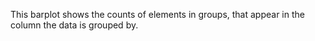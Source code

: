 This barplot shows the counts of elements in groups,
that appear in the column the data is grouped by.